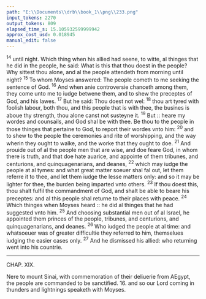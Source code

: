 ```yaml
---
path: "E:\\Documents\\drb\\book_1\\png\\233.png"
input_tokens: 2270
output_tokens: 809
elapsed_time_s: 15.105932599999942
approx_cost_usd: 0.018945
manual_edit: false
---
```

<sup>14</sup> until night. Which thing when his allied had seene, to witte, al thinges that he did in the people, he said: What is this that thou doest in the people? Why sittest thou alone, and al the people attendeth from morning until night? <sup>15</sup> To whom Moyses answered: The people cometh to me seeking the sentence of God. <sup>16</sup> And when anie controversie chanceth among them, they come unto me to iudge betwene them, and to shew the preceptes of God, and his lawes. <sup>17</sup> But he said: Thou doest not wel: <sup>18</sup> thou art tyred with foolish labour, both thou, and this people that is with thee, the busines is aboue thy strength, thou alone canst not susteyne it. <sup>19</sup> But :: heare my wordes and counsails, and God shal be with thee. Be thou to the people in those thinges that pertaine to God, to report their wordes vnto him: <sup>20</sup> and to shew to the people the ceremonies and rite of worshipping, and the way wherin they ought to walke, and the worke that they ought to doe. <sup>21</sup> And prouide out of al the people men that are wise, and doe feare God, in whom there is truth, and that doe hate auarice, and appointe of them tribunes, and centurions, and quinquagenarians, and deanes, <sup>22</sup> which may iudge the people at al tymes: and what great matter soeuer shal fal out, let them referre it to thee, and let them iudge the lesse matters only: and so it may be lighter for thee, the burden being imparted vnto others. <sup>23</sup> If thou doest this, thou shalt fulfil the commandment of God, and shalt be able to beare his preceptes: and al this people shal returne to their places with peace. <sup>24</sup> Which thinges when Moyses heard :: he did al thinges that he had suggested vnto him. <sup>25</sup> And choosing substantial men out of al Israel, he appointed them princes of the people, tribunes, and centurions, and quinquagenarians, and deanes. <sup>26</sup> Who iudged the people at al time: and whatsoeuer was of greater difficultie they referred to him, themselues iudging the easier cases only. <sup>27</sup> And he dismissed his allied: who returning went into his countrie.

<hr>

CHAP. XIX.

Nere to mount Sinai, with commemoration of their deliuerie from AEgypt, the people are commanded to be sanctified. 16. and so our Lord coming in thunders and lightnings speaketh with Moyses.

[^1]: :: Manifold wisdome, wherof Daniel prophecieth (c 12. v. 4.) in Christian gentils, was here prefigured in Iethro a gentil :: To whom Moyses willingly yelded. Origen. in hunc locum.

[^2]: Morally Superiors are admonished by Moyses example to learne of anie man, as which is good. S. Chrysostom. ho. de ferendis reprehensionibus.